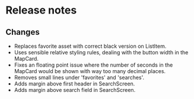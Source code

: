 # Release notes
## Changes
* Replaces favorite asset with correct black version on ListItem.
* Uses sensible relative styling rules, dealing with the button width in the MapCard.
* Fixes an floating point issue where the number of seconds in the MapCard would be shown with way too many decimal places.
* Removes small lines under 'favorites' and 'searches'.
* Adds margin above first header in SearchScreen.
* Adds margin above search field in SearchScreen.
